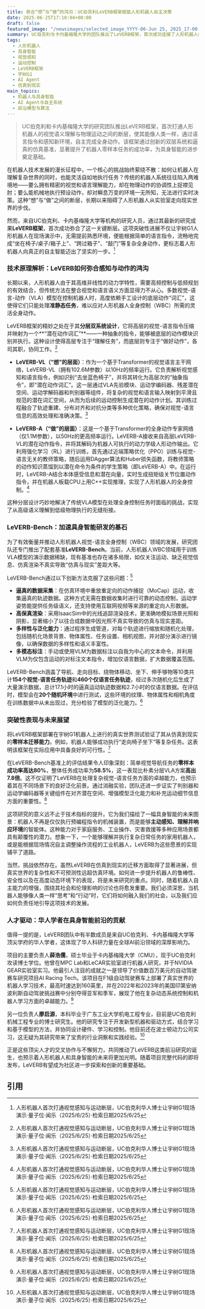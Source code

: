 ```yaml
---
title: 弥合“想”与“做”的鸿沟：UC伯克利LeVERB框架赋能人形机器人自主决策
date: 2025-06-25T17:10:04+08:00
draft: false
featured_image: "/newsimages/selected_image_YYYY-06-Jun 25, 2025_17-00-15-456.jpg"
summary: UC伯克利与卡内基梅隆大学的团队推出了LeVERB框架，首次成功连接了人形机器人的视觉感知与物理运动，使其能根据语言指令和环境变化，零样本地完成复杂的全身动作。该框架通过分层系统和创新的仿真基准，显著提升了宇树G1机器人的任务成功率，为具身智能的自主决策能力带来了突破性进展，并有望推动未来机器人应用。
tags: 
  - 人形机器人
  - 具身智能
  - 视觉感知
  - 运动控制
  - LeVERB框架
  - 宇树G1
  - AI Agent
  - 仿真到现实
main_topics: 
  - 机器人与具身智能
  - AI Agent与自主系统
  - 前沿模型与算法
---
```


> UC伯克利和卡内基梅隆大学的研究团队推出LeVERB框架，首次打通人形机器人的视觉语义理解与物理运动之间的断层，使其能像人类一样，通过语言指令和感知新环境，自主完成全身动作。该框架通过创新的双层系统和逼真的仿真基准，显著提升了机器人零样本任务的成功率，为具身智能的进步奠定基础。

在机器人技术发展的漫长征程中，一个核心的挑战始终萦绕不散：如何让机器人在理解复杂世界的同时，也能灵活自如地执行任务？传统的机器人系统往往陷入两难境地——要么拥有精密的视觉和语言理解能力，却在物理动作的协调性上捉襟见肘；要么能机械地执行预设动作，却对瞬息万变的环境一无所知，无法进行实时决策。这种“想”与“做”之间的断层，长期以来阻碍了人形机器人从实验室走向现实世界的步伐。

然而，来自UC伯克利、卡内基梅隆大学等机构的研究人员，通过其最新的研究成果**LeVERB框架**，首次成功弥合了这一关键断层。这项突破性进展不仅让宇树G1人形机器人在现场演示中，无需提前熟悉环境，便能根据简单的语言指令，流畅地完成“坐在椅子/桌子/箱子上”、“跨过箱子”、“敲门”等复杂全身动作，更标志着人形机器人向真正的自主智能迈出了坚实的一步。[^1]

### 技术原理解析：LeVERB如何弥合感知与动作的鸿沟

长期以来，人形机器人由于其高维非线性的动力学特性，需要高频控制与低频规划的有效结合，但传统方法在整合视觉和语言语义方面显得力不从心。多数视觉-语言-动作（VLA）模型在控制机器人时，高度依赖手工设计的底层动作“词汇”，这使得它们只能处理**准静态任务**，难以应对人形机器人全身控制（WBC）所需的灵活全身动作。

LeVERB框架的精妙之处在于其**分层双系统设计**，它将高层的视觉-语言指令压缩并映射为一个**“潜在动作词汇”**——一种抽象的指令，能够被底层的动作模块识别并执行。这种设计使得高层专注于“理解任务”，而底层则专注于“做好动作”，各司其职，协同工作。[^1]

*   **LeVERB-VL（“想”的层面）**：作为一个基于Transformer的视觉语言主干网络，LeVERB-VL（拥有102.6M参数）以10Hz的频率运行。它负责解析视觉感知和语言指令，例如识别“去坐蓝色椅子”，并将其转化为高层次的“抽象指令”，即“潜在动作词汇”。这一层通过VLA先验模块、运动学编码器、残差潜在空间、运动学解码器和判别器等组件，将复杂的视觉和语言输入映射到平滑且规范的潜在词汇空间，从而为后续的运动控制生成潜在的动作计划。其训练过程融合了轨迹重建、分布对齐和对抗分类等多种优化策略，确保对视觉-语言信息的高效处理和准确决策。[^1]

*   **LeVERB-A（“做”的层面）**：这是一个基于Transformer的全身动作专家网络（仅1.1M参数），以50Hz的更高频率运行。LeVERB-A接收来自高层LeVERB-VL的潜在动作指令，并将其解码为机器人可执行的动力学级人形动作输出。它利用强化学习（RL）进行训练，首先通过近端策略优化（PPO）训练与视觉-语言无关的教师策略，随后运用DAgger算法和Huber损失函数，将教师策略的动作知识蒸馏到以潜在命令为条件的学生策略（即LeVERB-A）中。在运行时，LeVERB-A结合本体感受信息和潜在向量，实时生成扭矩级关节位置动作指令，并在机器人板载CPU上用C++实现推理，实现了人形机器人的全身控制。[^1]

这种分层设计巧妙地解决了传统VLA模型在处理全身控制任务时面临的挑战，实现了从高级语义理解到低级物理执行的无缝衔接。

### LeVERB-Bench：加速具身智能研发的基石

为了有效衡量并推动人形机器人视觉-语言全身控制（WBC）领域的发展，研究团队还专门推出了配套基准**LeVERB-Bench**。当前，人形机器人WBC领域用于训练VLA模型的演示数据稀缺，现有基准也存在诸多局限，如仅关注运动、缺乏视觉信息、仿真渲染不真实导致“仿真与现实”差距大等。

LeVERB-Bench通过以下创新方法克服了这些问题：[^1]

*   **逼真的数据采集**：在仿真环境中重放重定向的动作捕捉（MoCap）运动，收集逼真的轨迹数据。这种方式无需在数据收集时进行可靠的动态控制，运动学姿势能提供任务级语义，还支持使用互联网视频等来源的重定向人形数据。
*   **高保真渲染**：采用IsaacSim中的光线追踪渲染技术，更准确地模拟场景光照和阴影，显著缩小了以往合成数据中因光照不真实导致的仿真与现实差距。
*   **多样性与泛化能力**：通过程序生成管道，对每个轨迹进行缩放和随机化处理，包括随机化场景背景、物体属性、任务设置、相机视图，并对部分演示进行镜像，以确保数据的多样性和语义丰富性。
*   **多模态标注**：手动或使用VLM为数据标注以自我为中心的文本命令，并利用VLM为仅包含运动的对标注文本指令，增加仅语言数据，扩大数据覆盖范围。

LeVERB-Bench涵盖了导航、走向目标、绕物体移动、坐下、伸手够物等10类共计**154个视觉-语言任务轨迹**和**460个仅语言任务轨迹**，经过多次随机化后生成了大量演示数据，总计17.1小时的逼真运动轨迹数据和2.7小时的仅语言数据。在评估时，模型会在**20个随机环境**中进行测试，这些环境的纹理、物体属性和相机角度在训练数据中从未出现过，充分检验了模型的泛化能力。[^1]

### 突破性表现与未来展望

将LeVERB框架部署在宇树G1机器人上进行的真实世界测试验证了其从仿真到现实的**零样本迁移能力**。例如，机器人能够成功执行“走向椅子坐下”等复杂任务。这表明该框架在实际应用中具备良好的可行性。[^1]

在LeVERB-Bench基准上的评估结果令人印象深刻：简单视觉导航任务的**零样本成功率高达80%**，整体任务成功率为**58.5%**，这一表现比朴素分层VLA方案**高出7.8倍**。这不仅证明了LeVERB在处理复杂视觉-语言任务方面的卓越能力，也预示着其在不同场景下的良好泛化前景。通过消融实验，团队还进一步证实了判别器和运动学编码器等关键组件在对齐潜在空间、增强模型泛化能力和补充运动细节信息方面的重要性。[^1]

这项研究的意义远不止于技术指标的提升。它为我们描绘了一幅具身智能的未来图景：机器人不再是仅仅执行预编程指令的机械装置，而是能够**主动感知、理解并响应环境**的智能体。这种能力对于家庭服务、工业操作、灾害救援等多种应用场景都具有颠覆性的潜力。想象一下，一个能够理解并执行复杂日常任务的家用机器人，或是能根据现场情况自主调整操作流程的工业机器人，LeVERB为这些愿景的实现铺平了道路。

当然，挑战依然存在。虽然LeVERB在仿真到现实的迁移方面取得了显著进展，但真实世界的复杂性和不可预测性远超仿真环境。如何进一步提升机器人的鲁棒性、安全性以及在高度动态环境下的表现，将是未来研究的重点。同时，随着机器人自主能力的增强，围绕其社会和伦理影响的讨论也将愈发重要。我们必须深思，当机器人能够像人类一样“思考”和“行动”时，它们将如何融入我们的社会，以及我们应如何负责任地引导这项技术的发展。

### 人才驱动：华人学者在具身智能前沿的贡献

值得一提的是，LeVERB团队中有半数成员是来自UC伯克利、卡内基梅隆大学等顶尖学府的华人学者，这体现了华人科研力量在全球AI前沿领域的深厚影响力。

项目的主要负责人**薛浩儒**，硕士毕业于卡内基梅隆大学（CMU），现于UC伯克利攻读博士学位。他曾在MPC Lab和LeCAR实验室进行机器人研究，并于NVIDIA GEAR实验室实习。他最引人注目的成就之一是领导了价值数百万美元的自动驾驶赛车研究项目AI Racing Tech。该项目在F1级自动驾驶赛车上部署了真实世界的机器人学习技术，最高时速达到160英里，并在2022年和2023年的美国印第安纳波利斯自动驾驶挑战赛中分别夺得亚军和季军，展现了他在复杂动态系统控制和机器人学习方面的卓越能力。[^1]

另一位负责人**廖启源**，本科毕业于广东工业大学机电工程专业，目前是UC伯克利机械工程专业的博士研究生。他的研究专注于开发新型机器和驱动方式，结合学习和基于模型的方法，并协同设计硬件、学习和控制。他目前还在波士顿动力公司实习，这无疑为其研究带来了宝贵的行业洞察和实践经验。[^1]

正是这些顶尖人才的交叉协作与不懈努力，共同推动了LeVERB这类前沿研究的诞生，也预示着人形机器人和具身智能的未来将更加光明。随着项目完整代码的即将发布，LeVERB有望成为社区进一步探索和创新的重要基础。

## 引用

[^1]: 人形机器人首次打通视觉感知与运动断层，UC伯克利华人博士让宇树G1现场演示·量子位·闻乐（2025/6/25）·检索日期2025/6/25
